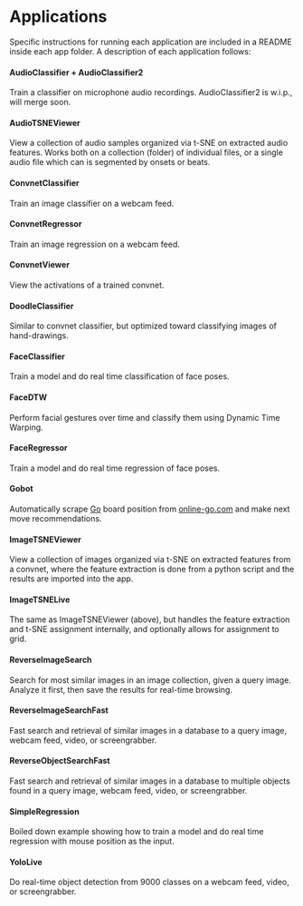# Applications

Specific instructions for running each application are included in a README inside each app folder. A description of each application follows:

#### AudioClassifier + AudioClassifier2

Train a classifier on microphone audio recordings. AudioClassifier2 is w.i.p., will merge soon.

#### AudioTSNEViewer

View a collection of audio samples organized via t-SNE on extracted audio features. Works both on a collection (folder) of individual files, or a single audio file which can is segmented by onsets or beats.

#### ConvnetClassifier

Train an image classifier on a webcam feed.

#### ConvnetRegressor

Train an image regression on a webcam feed.

#### ConvnetViewer

View the activations of a trained convnet. 

#### DoodleClassifier

Similar to convnet classifier, but optimized toward classifying images of hand-drawings.

#### FaceClassifier

Train a model and do real time classification of face poses.

#### FaceDTW

Perform facial gestures over time and classify them using Dynamic Time Warping.

#### FaceRegressor

Train a model and do real time regression of face poses.

#### Gobot

Automatically scrape [Go](https://en.wikipedia.org/wiki/Go_(game)) board position from [online-go.com](https://online-go.com/) and make next move recommendations.

#### ImageTSNEViewer

View a collection of images organized via t-SNE on extracted features from a convnet, where the feature extraction is done from a python script and the results are imported into the app.

#### ImageTSNELive

The same as ImageTSNEViewer (above), but handles the feature extraction and t-SNE assignment internally, and optionally allows for assignment to grid.

#### ReverseImageSearch

Search for most similar images in an image collection, given a query image. Analyze it first, then save the results for real-time browsing.

#### ReverseImageSearchFast

Fast search and retrieval of similar images in a database to a query image, webcam feed, video, or screengrabber.

#### ReverseObjectSearchFast

Fast search and retrieval of similar images in a database to multiple objects found in a query image, webcam feed, video, or screengrabber.

#### SimpleRegression

Boiled down example showing how to train a model and do real time regression with mouse position as the input.

#### YoloLive

Do real-time object detection from 9000 classes on a webcam feed, video, or screengrabber.